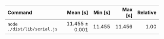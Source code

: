 | Command | Mean [s] | Min [s] | Max [s] | Relative |
|:---|---:|---:|---:|---:|
| `node ./dist/lib/serial.js` | 11.455 ± 0.001 | 11.455 | 11.456 | 1.00 |
